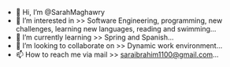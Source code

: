 - 👋 Hi, I’m @SarahMaghawry
- 👀 I’m interested in >> Software Engineering, programming, new challenges, learning new languages, reading and swimming...
- 🌱 I’m currently learning >> Spring and Spanish...
- 💞️ I’m looking to collaborate on >> Dynamic work environment...
- 📫 How to reach me via mail >> saraibrahim1100@gmail.com...

<!---
SarahMaghawry/SarahMaghawry is a ✨ special ✨ repository because its `README.md` (this file) appears on your GitHub profile.
You can click the Preview link to take a look at your changes.
--->
